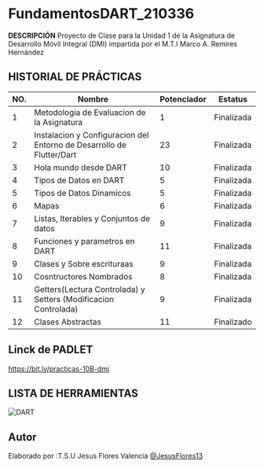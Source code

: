 # FundamentosDART_210336


**DESCRIPCIÓN**
Proyecto de Clase para la Unidad 1 de la Asignatura de Desarrollo Móvil Integral (DMI) impartida por el M.T.I Marco A. Remires Hernández

## HISTORIAL DE PRÁCTICAS

|NO. |Nombre| Potenciador| Estatus|
|--|--|--|--|
|1|Metodologia de Evaluacion de la Asignatura |1| Finalizada |
|2|Instalacion y Configuracion del Entorno de Desarrollo de Flutter/Dart|23|Finalizada
|3|Hola mundo desde DART|10|Finalizada|
|4|Tipos de Datos en DART|5|Finalizada|
|5|Tipos de Datos Dinamicos|5|Finalizada|
|6|Mapas|6|Finalizada|
|7|Listas, Iterables y Conjuntos de datos |9|Finalizada|
|8|Funciones y parametros en DART | 11 |Finalizada|
|9|Clases y Sobre escrituraas | 9| Finalizada|
|10| Cosntructores Nombrados |8|Finalizada |
|11|Getters(Lectura Controlada) y Setters (Modificacion Controlada) |9|Finalizada|
|12|Clases Abstractas |11|Finalizado|

## Linck de PADLET
https://bit.ly/practicas-10B-dmi

## LISTA DE HERRAMIENTAS
![DART](https://img.shields.io/badge/Dart-0175C2?style=for-the-badge&logo=dart&logoColor=white)


## Autor
Elaborado por :T.S.U Jesus Flores Valencia [@JesusFlores13]()